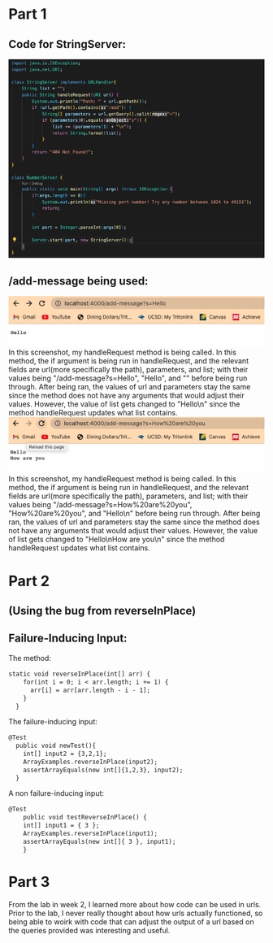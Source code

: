 # Part 1
## Code for StringServer:
![Image](StringServer_Code.png)
## /add-message being used:
![Image](Add_Message(1).png)
In this screenshot, my handleRequest method is being called. In this method, the if argument is being run in handleRequest, and the relevant fields are url(more specifically the path), parameters, and list; with their values being "/add-message?s=Hello", "Hello", and "" before being run through. After being ran, the values of url and parameters stay the same since the method does not have any arguments that would adjust their values. However, the value of list gets changed to "Hello\n" since the method handleRequest updates what list contains.
![Image](Add_Message(2).png)
In this screenshot, my handleRequest method is being called. In this method, the if argument is being run in handleRequest, and the relevant fields are url(more specifically the path), parameters, and list; with their values being "/add-message?s=How%20are%20you", "How%20are%20you", and "Hello\n" before being run through. After being ran, the values of url and parameters stay the same since the method does not have any arguments that would adjust their values. However, the value of list gets changed to "Hello\nHow are you\n" since the method handleRequest updates what list contains.

# Part 2
## (Using the bug from reverseInPlace)
## Failure-Inducing Input:
The method:
```
static void reverseInPlace(int[] arr) {
    for(int i = 0; i < arr.length; i += 1) {
      arr[i] = arr[arr.length - i - 1];
    }
  }
```
The failure-inducing input:
```
@Test
  public void newTest(){
    int[] input2 = {3,2,1};
    ArrayExamples.reverseInPlace(input2);
    assertArrayEquals(new int[]{1,2,3}, input2);
  }
```
A non failure-inducing input:
```
@Test 
	public void testReverseInPlace() {
    int[] input1 = { 3 };
    ArrayExamples.reverseInPlace(input1);
    assertArrayEquals(new int[]{ 3 }, input1);
	}
```
# Part 3
From the lab in week 2, I learned more about how code can be used in urls. Prior to the lab, I never really thought about how urls actually functioned, so being able to woirk with code that can adjust the output of a url based on the queries provided was interesting and useful.

